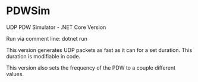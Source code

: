 # PDWSim
UDP PDW Simulator - .NET Core Version 

Run via comment line: dotnet run

This version generates UDP packets as fast as it can for a set duration.  This duration is modifiable in code.  

This version also sets the frequency of the PDW to a couple different values. 
